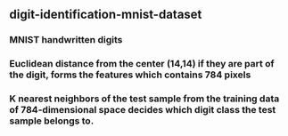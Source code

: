 ## digit-identification-mnist-dataset
### MNIST handwritten digits
### Euclidean distance from the center (14,14) if they are part of the digit, forms the features which contains 784 pixels
### K nearest neighbors of the test sample from the training data of 784-dimensional space decides which digit class the test sample belongs to.
